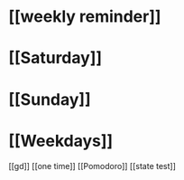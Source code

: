 
# [[weekly reminder]]
# [[Saturday]]

# [[Sunday]]

# [[Weekdays]]

[[gd]]
[[one time]]
[[Pomodoro]]
[[state test]]
